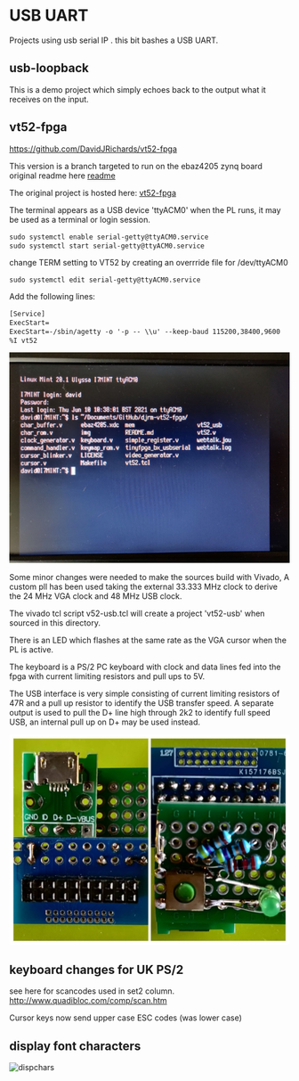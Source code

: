 # USB UART

Projects using usb serial IP . this bit bashes a USB UART.

## usb-loopback

This is a demo project which simply echoes back to the output what it receives on the input.

## vt52-fpga

https://github.com/DavidJRichards/vt52-fpga

This version is a branch targeted to run on the ebaz4205 zynq board
original readme here [readme](./vt52-fpga.md)

The original project is hosted here: [vt52-fpga](https://github.com/AndresNavarro82/vt52-fpga)

The terminal appears as a USB device 'ttyACM0' when the PL runs, it may be used as a terminal or login session.

```
sudo systemctl enable serial-getty@ttyACM0.service
sudo systemctl start serial-getty@ttyACM0.service
```

change TERM setting to VT52 by creating an overrride file for /dev/ttyACM0
```
sudo systemctl edit serial-getty@ttyACM0.service
```
Add the following lines:
```
[Service]
ExecStart=
ExecStart=-/sbin/agetty -o '-p -- \\u' --keep-baud 115200,38400,9600 %I vt52
```


![VGA Login session](./img/USB-ttyACM0-login.jpg)


Some minor changes were needed to make the sources build with Vivado, A custom pll has been used taking the external 33.333 MHz clock to derive the 24 MHz VGA clock and 48 MHz USB clock.

The vivado tcl script v52-usb.tcl will create a project 'vt52-usb' when sourced in this directory.

There is an LED which flashes at the same rate as the VGA cursor when the PL is active.

The keyboard is a PS/2 PC keyboard with clock and data lines fed into the fpga with current limiting resistors and pull ups to 5V.

The USB interface is very simple consisting of current limiting resistors of 47R and a pull up resistor to identify the USB transfer speed. A separate output is used to pull the D+ line high through 2k2 to identify full speed USB, an internal pull up on D+ may be used instead.

![USB interface](./img/USB-UART-interface2.jpg)

## keyboard changes for UK PS/2

see here for scancodes used in set2 column.
http://www.quadibloc.com/comp/scan.htm

Cursor keys now send upper case ESC codes (was lower case)

## display font characters

![dispchars](../mem/dispchars.jpg)




